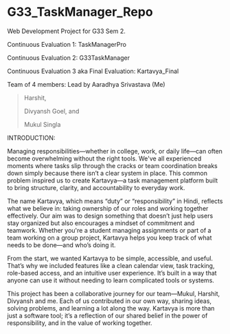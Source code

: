 # G33_TaskManager_Repo
Web Development Project for G33 Sem 2.



Continuous Evaluation 1: TaskManagerPro

Continuous Evaluation 2: G33TaskManager

Continuous Evaluation 3 aka Final Evaluation: Kartavya_Final



Team of 4 members:
Lead by Aaradhya Srivastava (Me)
> Harshit,
> 
> Divyansh Goel, and
> 
> Mukul Singla




INTRODUCTION:


Managing responsibilities—whether in college, work, or daily life—can often become overwhelming without the right tools. We've all experienced moments where tasks slip through the cracks or team coordination breaks down simply because there isn’t a clear system in place. This common problem inspired us to create Kartavya—a task management platform built to bring structure, clarity, and accountability to everyday work.

The name Kartavya, which means “duty” or “responsibility” in Hindi, reflects what we believe in: taking ownership of our roles and working together effectively. Our aim was to design something that doesn’t just help users stay organized but also encourages a mindset of commitment and teamwork. Whether you're a student managing assignments or part of a team working on a group project, Kartavya helps you keep track of what needs to be done—and who’s doing it.

From the start, we wanted Kartavya to be simple, accessible, and useful. That’s why we included features like a clean calendar view, task tracking, role-based access, and an intuitive user experience. It’s built in a way that anyone can use it without needing to learn complicated tools or systems.

This project has been a collaborative journey for our team—Mukul, Harshit, Divyansh and me. Each of us contributed in our own way, sharing ideas, solving problems, and learning a lot along the way. Kartavya is more than just a software tool; it’s a reflection of our shared belief in the power of responsibility, and in the value of working together.
